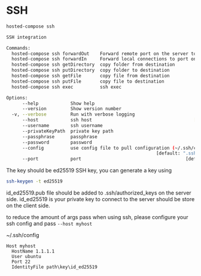 # SSH

```sh
hosted-compose ssh

SSH integration

Commands:
  hosted-compose ssh forwardOut    Forward remote port on the server to local port
  hosted-compose ssh forwardIn     Forward local connections to port on the server
  hosted-compose ssh getDirectory  copy folder from destination
  hosted-compose ssh putDirectory  copy folder to destination
  hosted-compose ssh getFile       copy file from destination
  hosted-compose ssh putFile       copy file to destination
  hosted-compose ssh exec          ssh exec

Options:
      --help            Show help                                      [boolean]
      --version         Show version number                            [boolean]
  -v, --verbose         Run with verbose logging                       [boolean]
      --host            ssh host                                      [required]
      --username        ssh username
      --privateKeyPath  private key path
      --passphrase      passphrase
      --password        password
      --config          use config file to pull configuration (~/.ssh/config)
                                                        [default: ".ssh/config"]
      --port            port                                       [default: 22]
```

The key should be ed25519 SSH key, you can generate a key using

```sh
ssh-keygen -t ed25519
```

id_ed25519.pub file should be added to .ssh/authorized_keys on the server side.
id_ed25519 is your private key to connect to the server should be store on the client side.

to reduce the amount of args pass when using ssh, please configure your ssh config and pass `--host myhost`

~/.ssh/config

```
Host myhost
  HostName 1.1.1.1
  User ubuntu
  Port 22
  IdentityFile path\key\id_ed25519
```
